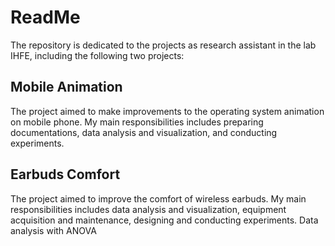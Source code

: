 # ReadMe

The repository is dedicated to the projects as research assistant in the lab IHFE, including the following two projects:

## Mobile Animation
The project aimed to make improvements to the operating system animation on mobile phone. My main responsibilities includes preparing documentations, data analysis and visualization, and conducting experiments.

## Earbuds Comfort
The project aimed to improve the comfort of wireless earbuds. My main responsibilities includes data analysis and visualization, equipment acquisition and maintenance, designing and conducting experiments. Data analysis with ANOVA
